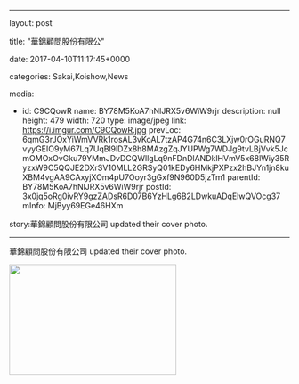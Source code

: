 
--- 

layout: post 

title: "華錦顧問股份有限公" 

date: 2017-04-10T11:17:45+0000 

categories: Sakai,Koishow,News 

media:
  - id: C9CQowR
    name: BY78M5KoA7hNlJRX5v6WiW9rjr
    description: null
    height: 479
    width: 720
    type: image/jpeg
    link: https://i.imgur.com/C9CQowR.jpg
    prevLoc: 6qmG3rJOxYiWmVVRk1rosAL3vKoAL7tzAP4G74n6C3LXjw0rOGuRNQ7vyyGEIO9yM67Lq7UqBl9lDZx8h8MAzgZqJYUPWg7WDJg9tvLBjVvk5JcmOMOxOvGku79YMmJDvDCQWllgLq9nFDnDlANDklHVmV5x68lWiy35RyzxW9C5QQJE2DXrSV10MLL2GRSyQ01kEDy6HMkjPXPzx2hBJYn1jn8kuXBM4vgAA9CAxyjXOm4pU7Ooyr3gGxf9N960D5jzTm1
    parentId: BY78M5KoA7hNlJRX5v6WiW9rjr
    postId: 3x0jq5oRg0ivRY9gzZADsR6D07B6YzHLg6B2LDwkuADqElwQVOcg37
    mInfo: MjByy69EGe46HXm

story:華錦顧問股份有限公司 updated their cover photo.

--- 


華錦顧問股份有限公司 updated their cover photo.


<a href="https://i.imgur.com/C9CQowR.jpg"><img src="https://i.imgur.com/C9CQowR.jpg" height=199 width=300 /></a> 
 

